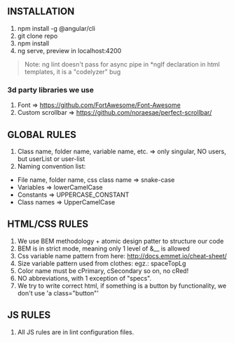 ## INSTALLATION
1. npm install -g @angular/cli
2. git clone repo
3. npm install
4. ng serve, preview in localhost:4200

> Note: ng lint doesn't pass for async pipe in *ngIf declaration in html templates, it is a "codelyzer" bug 

### 3d party libraries we use
1. Font => https://github.com/FortAwesome/Font-Awesome
2. Custom scrollbar => https://github.com/noraesae/perfect-scrollbar/

## GLOBAL RULES

1. Class name, folder name, variable name, etc. => only singular, NO users, but userList or user-list
2. Naming convention list:
* File name, folder name, css class name => snake-case
* Variables => lowerCamelCase
* Constants => UPPERCASE_CONSTANT
* Class names => UpperCamelCase

## HTML/CSS RULES

1. We use BEM methodology + atomic design patter to structure our code
2. BEM is in strict mode, meaning only 1 level of &__ is allowed
3. Css variable name pattern from here: http://docs.emmet.io/cheat-sheet/
4. Size variable pattern used from clothes: egz.: spaceTopLg
5. Color name must be cPrimary, cSecondary so on, no cRed!
6. NO abbreviations, with 1 exception of "specs".
7. We try to write correct html, if something is a button by functionality, we don't use 'a class="button"'

## JS RULES
1. All JS rules are in lint configuration files.
